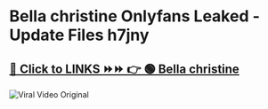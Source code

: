
 # Bella christine Onlyfans Leaked - Update Files h7jny

## <h2><a href="https://clipsfans.com/Bella_christine&ref=git">🔗 Click to LINKS ⏩⏩ 👉 🟢 Bella christine </a></h2>

<a href="https://clipsfans.com/Bella_christine&ref=git" rel="nofollow" data-target="animated-image.originalLink"><img src="https://i.ibb.co.com/xMMVF88/686577567.gif" alt="Viral Video Original" style="max-width: 100%; display: inline-block;" data-target="animated-image.originalImage"></a>

